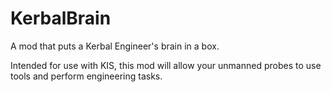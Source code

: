 KerbalBrain
==========

A mod that puts a Kerbal Engineer's brain in a box.

Intended for use with KIS, this mod will allow your unmanned probes to use tools and perform engineering tasks.